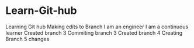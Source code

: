 # Learn-Git-hub
Learning Git hub
Making edits to Branch
I am an engineer
I am a continuous learner
Created branch 3
Commiting branch 3
Created branch 4
Creating Branch 5 changes
